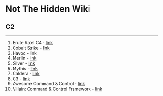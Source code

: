 # Not The Hidden Wiki

## C2
-----

1. Brute Ratel C4 - [link](https://bruteratel.com/)
2. Cobalt Strike - [link](https://www.cobaltstrike.com/)
3. Havoc - [link](https://havocframework.com/)
4. Merlin - [link](https://github.com/Ne0nd0g/merlin)
5. Silver - [link](https://github.com/BishopFox/sliver)
6. Mythic - [link](https://github.com/its-a-feature/Mythic)
7. Caldera - [link](https://github.com/mitre/caldera)
8. C3 - [link](https://github.com/WithSecureLabs/C3)
9. Awesome Command & Control - [link](https://github.com/tcostam/awesome-command-control)
10. Villain: Command & Control Framework - [link](https://github.com/t3l3machus/Villain)